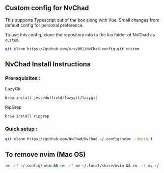 ## Custom config for NvChad

This supports Typescript out of the box along with Vue. Small changes from default config for personal preference. 

To use this config, clone the repository into to the lua folder of NvChad as `custom`.  

```sh
git clone https://github.com/srav001/NvChad-config.git custom
```

## NvChad Install Instructions

### Prerequisites :

LazyGit
```sh
brew install jesseduffield/lazygit/lazygit
```

RipGrep
```sh
brew install ripgrep
```


### Quick setup :
```sh
git clone https://github.com/NvChad/NvChad ~/.config/nvim --depth 1
```

## To remove nvim (Mac OS)

```sh
rm -rf ~/.config/nvim && rm -rf mv ~/.local/share/nvim && rm -rf mv ~/.local/state/nvim && rm -rf mv ~/.cache/nvim
```
